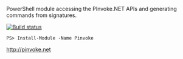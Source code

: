 PowerShell module accessing the PInvoke.NET APIs and generating commands from signatures.

[![Build status](https://ci.appveyor.com/api/projects/status/65x6kuu4vsbt6xri?svg=true)](https://ci.appveyor.com/project/adamdriscoll/amsi)

`PS> Install-Module -Name Pinvoke`

http://pinvoke.net
